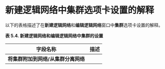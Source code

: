 # 新建逻辑网络中集群选项卡设置的解释

以下的表格描述了在**新建逻辑网络**和**编辑逻辑网络**窗口中**集群**选项卡设置的解释。

**表 5.4. 新建逻辑网络和编辑逻辑网络中集群的设置**

|**字段名称**|**描述**|
|------------|--------|
|**将集群附加到网络/从集群分离网络**|| 
